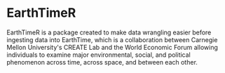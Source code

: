 # EarthTimeR
 EarthTimeR is a package created to make data wrangling easier before ingesting data into EarthTime, which is a collaboration between Carnegie Mellon University's CREATE Lab and the World Economic Forum allowing individuals to examine major environmental, social, and political phenomenon across time, across space, and between each other.
